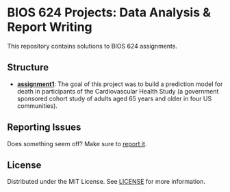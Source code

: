 <!--[![GitHub Issues][issues-shield]][issues-url] -->
<!--[![Forks][forks-shield]][forks-url] -->
<!--[![GitHub Stars][stars-shield]][stars-url] -->
<!--[![Contributors][contributors-shield]][contributors-url] -->


# BIOS 624 Projects: Data Analysis & Report Writing

This repository contains solutions to BIOS 624 assignments. 

## Structure

- **[assignment1](https://github.com/luca-martial/bios624/tree/master/assignment1)**: The goal of this project was to build a prediction model for death in participants of the Cardiovascular Health Study (a government sponsored cohort study of adults aged 65 years and older in four US communities).

## Reporting Issues

Does something seem off? Make sure to [report it](https://github.com/luca-martial/bios624/issues).

## License

Distributed under the MIT License. See [LICENSE](https://github.com/luca-martial/bios624/tree/master/LICENSE) for more information.

<!-- MARKDOWN LINKS & IMAGES -->
<!-- https://www.markdownguide.org/basic-syntax/#reference-style-links -->
[issues-shield]: https://img.shields.io/github/issues/luca-martial/bios624.svg
[issues-url]: https://github.com/luca-martial/bios624/issues

[forks-shield]: https://img.shields.io/github/forks/luca-martial/bios624.svg
[forks-url]: https://github.com/luca-martial/bios624/forks

[stars-shield]: https://img.shields.io/github/stars/luca-martial/bios624.svg
[stars-url]: https://github.com/luca-martial/bios624/stargazers

[contributors-shield]: https://img.shields.io/github/contributors/luca-martial/bios624.svg
[contributors-url]: https://github.com/luca-martial/bios624/contributors
